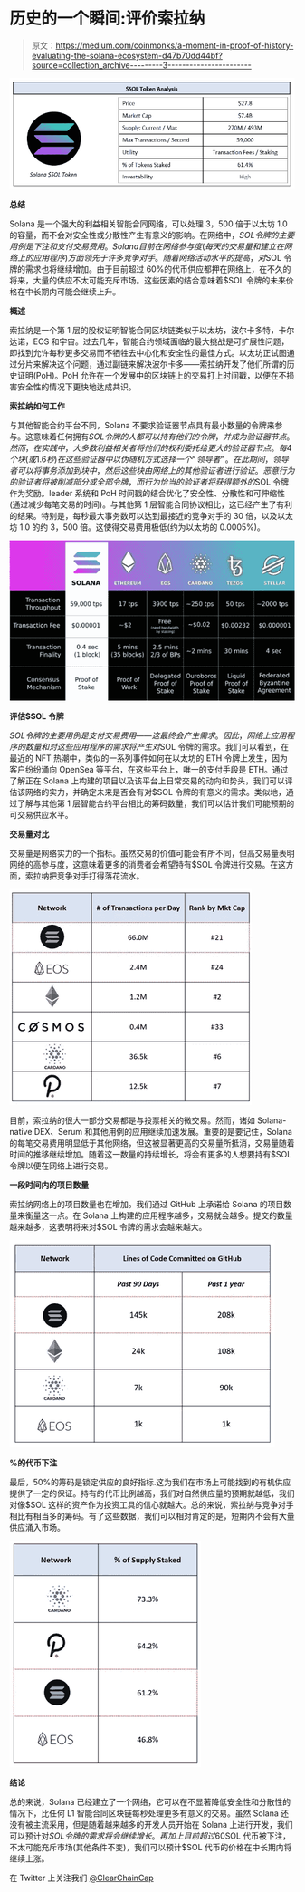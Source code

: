 # 历史的一个瞬间:评价索拉纳

> 原文：<https://medium.com/coinmonks/a-moment-in-proof-of-history-evaluating-the-solana-ecosystem-d47b70dd44bf?source=collection_archive---------3----------------------->

![](img/eac4b28d50dcd3b30cb7a4a637e7cd24.png)

**总结**

Solana 是一个强大的利益相关智能合同网络，可以处理 3，500 倍于以太坊 1.0 的容量，而不会对安全性或分散性产生有意义的影响。在网络中，$SOL 令牌的主要用例是下注和支付交易费用。Solana 目前在网络参与度(每天的交易量和建立在网络上的应用程序)方面领先于许多竞争对手。随着网络活动水平的提高，对$SOL 令牌的需求也将继续增加。由于目前超过 60%的代币供应都押在网络上，在不久的将来，大量的供应不太可能充斥市场。这些因素的结合意味着$SOL 令牌的未来价格在中长期内可能会继续上升。

**概述**

索拉纳是一个第 1 层的股权证明智能合同区块链类似于以太坊，波尔卡多特，卡尔达诺，EOS 和宇宙。过去几年，智能合约领域面临的最大挑战是可扩展性问题，即找到允许每秒更多交易而不牺牲去中心化和安全性的最佳方式。以太坊正试图通过分片来解决这个问题，通过副链来解决波尔卡多——索拉纳开发了他们所谓的历史证明(PoH)。PoH 允许在一个发展中的区块链上的交易打上时间戳，以便在不损害安全性的情况下更快地达成共识。

**索拉纳如何工作**

与其他智能合约平台不同，Solana 不要求验证器节点具有最小数量的令牌来参与。这意味着任何拥有$SOL 令牌的人都可以持有他们的令牌，并成为验证器节点。然而，在实践中，大多数利益相关者将他们的权利委托给更大的验证器节点。每 4 个块(或 1.6 秒)在这些验证器中以伪随机方式选择一个“领导者”。在此期间，领导者可以将事务添加到块中，然后这些块由网络上的其他验证者进行验证。恶意行为的验证者将被削减部分或全部令牌，而行为恰当的验证者将获得额外的$SOL 令牌作为奖励。leader 系统和 PoH 时间戳的结合优化了安全性、分散性和可伸缩性(通过减少每笔交易的时间)。与其他第 1 层智能合同协议相比，这已经产生了有利的结果。特别是，每秒最大事务数可以达到最接近的竞争对手的 30 倍，以及以太坊 1.0 的约 3，500 倍。这使得交易费用极低(约为以太坊的 0.0005%)。

![](img/fb0e4515495b2a9a96e45ac40848fd9c.png)

**评估$SOL 令牌**

$SOL 令牌的主要用例是支付交易费用——这最终会产生需求。因此，网络上应用程序的数量和对这些应用程序的需求将产生对$SOL 令牌的需求。我们可以看到，在最近的 NFT 热潮中，类似的一系列事件如何在以太坊的 ETH 令牌上发生，因为客户纷纷涌向 OpenSea 等平台，在这些平台上，唯一的支付手段是 ETH。通过了解正在 Solana 上构建的项目以及该平台上日常交易的动向和势头，我们可以评估该网络的实力，并确定未来是否会有对$SOL 令牌的有意义的需求。类似地，通过了解与其他第 1 层智能合约平台相比的筹码数量，我们可以估计我们可能预期的可交易供应水平。

**交易量对比**

交易量是网络实力的一个指标。虽然交易的价值可能会有所不同，但高交易量表明网络的高参与度，这意味着更多的消费者会希望持有$SOL 令牌进行交易。在这方面，索拉纳把竞争对手打得落花流水。

![](img/23e940b864b42342a337fb7061b93fab.png)

目前，索拉纳的很大一部分交易都是与投票相关的微交易。然而，诸如 Solana-native DEX、Serum 和其他用例的应用继续加速发展。重要的是要记住，Solana 的每笔交易费用明显低于其他网络，但这被显著更高的交易量所抵消，交易量随着时间的推移继续增加。随着这一数量的持续增长，将会有更多的人想要持有$SOL 令牌以便在网络上进行交易。

**一段时间内的项目数量**

索拉纳网络上的项目数量也在增加。我们通过 GitHub 上承诺给 Solana 的项目数量来衡量这一点。在 Solana 上构建的应用程序越多，交易就会越多。提交的数量越来越多，这表明将来对$SOL 令牌的需求会越来越大。

![](img/ebab9424e1d4202eac70e518d92a5dff.png)

**%的代币下注**

最后，50%的筹码是锁定供应的良好指标.这为我们在市场上可能找到的有机供应提供了一定的保证。持有的代币比例越高，我们对自然供应量的预期就越低，我们对像$SOL 这样的资产作为投资工具的信心就越大。总的来说，索拉纳与竞争对手相比有相当多的筹码。有了这些数据，我们可以相对肯定的是，短期内不会有大量供应涌入市场。

![](img/dbc2bcc94e7115e478e3200767d9c5fd.png)

**结论**

总的来说，Solana 已经建立了一个网络，它可以在不显著降低安全性和分散性的情况下，比任何 L1 智能合同区块链每秒处理更多有意义的交易。虽然 Solana 还没有被主流采用，但是随着越来越多的开发人员开始在 Solana 上进行开发，我们可以预计对$SOL 令牌的需求将会继续增长。再加上目前超过 60%的$SOL 代币被下注，不太可能充斥市场(其他条件不变)，我们可以预计$SOL 代币的价格在中长期内将继续上涨。

在 Twitter 上关注我们 [@ClearChainCap](https://twitter.com/ClearChainCap)